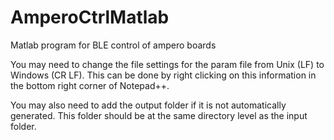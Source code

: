 # AmperoCtrlMatlab
Matlab program for BLE control of ampero boards

You may need to change the file settings for the param file from Unix (LF) to Windows (CR LF). This can be done by right clicking on this information in the bottom right corner of Notepad++.

You may also need to add the output folder if it is not automatically generated. This folder should be at the same directory level as the input folder.
